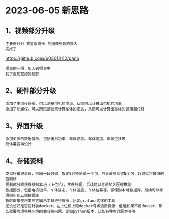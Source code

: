 # 2023-06-05 新思路

## 1、视频部分升级

    主要是针对 双鱼眼镜头 的图像处理的接入
    完成了
    
https://github.com/u03013112/pano
    
    项目的一期，加入到项目中
    有了更加宽阔的视野
    
## 2、硬件部分升级

    添加了电流传感器，可以测量电机的电流，从而可以计算出电机的功率
    添加了陀螺仪，可以用陀螺仪来计算车体的姿态，从而可以计算出车体的速度和位移

## 3、界面升级

    添加更多的数据展示，包括电机功率、车体姿态、车体速度、车体位移等
    具体需要再设计

## 4、存储资料

    类似行车记录仪，每隔一段时间，暂定5分钟记录一个包，共计最多保留N个包，超过就将最旧的包删除
    视频部分直接存储到本地（上位机），不做处理，后续可以考虑加入压缩算法
    数据部分，包括电机功率、车体姿态、车体速度、车体位移等，存储到本地数据库，后续可以考虑同步到云端数据库
    暂时直接使用第三方展示工具进行展示，比如grafana这样的工具
    还没想好是否要封装docker，在上位机上跑docker有点浪费资源，但是如果不用docker，那么就要考虑各种环境的兼容性问题，比如python版本，比如各种库的版本等等
